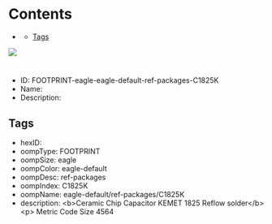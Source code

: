 



Contents
========

* [](#)
	* [Tags](#tags)
  
![][im]
# 

- ID: FOOTPRINT-eagle-eagle-default-ref-packages-C1825K
- Name: 
- Description: 

## Tags

- hexID: 
- oompType: FOOTPRINT
- oompSize: eagle
- oompColor: eagle-default
- oompDesc: ref-packages
- oompIndex: C1825K
- oompName: eagle-default/ref-packages/C1825K
- description: &lt;b&gt;Ceramic Chip Capacitor KEMET 1825 Reflow solder&lt;/b&gt;&lt;p&gt;&#xD;
Metric Code Size 4564



[im]: image.png
